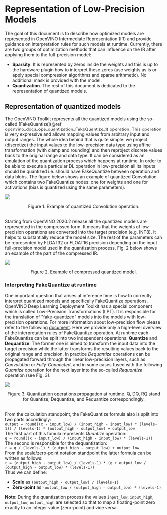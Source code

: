 # Representation of Low-Precision Models
The goal of this document is to describe how optimized models are represented in OpenVINO Intermediate Representation (IR) and provide guidance on interpretation rules for such models at runtime. 
Currently, there are two groups of optimization methods that can influence on the IR after applying them to the full-precision model:
- **Sparsity**. It is represented by zeros inside the weights and this is up to the hardware plugin how to interpret these zeros (use weights as is or apply special compression algorithms and sparse arithmetic). No additional mask is provided with the model.
- **Quantization**. The rest of this document is dedicated to the representation of quantized models.

## Representation of quantized models
The OpenVINO Toolkit represents all the quantized models using the so-called [FakeQuantize](@ref openvino_docs_ops_quantization_FakeQuantize_1) operation. This operation is very expressive and allows mapping values from arbitrary input and output ranges. The whole idea behind that is quite simple: we project (discretize) the input values to the low-precision data type using affine transformation (with clamp and rounding) and then reproject discrete values back to the original range and data type. It can be considered as an emulation of the quantization process which happens at runtime.
In order to be able to execute a particular DL operation in low-precision all its inputs should be quantized i.e. should have FakeQuantize between operation and data blobs.  The figure below shows an example of quantized Convolution which contains two FakeQuantize nodes: one for weights and one for activations (bias is quantized using the same parameters).

![](./images/quantized_convolution.png)  
<div align="center">Figure 1. Example of quantized Convolution operation.</div><br/>

Starting from OpenVINO 2020.2 release all the quantized models are represented in the compressed form. It means that the weights of low-precision operations are converted into the target precision (e.g. INT8). It helps to substantially reduce the model size. The rest of the parameters can be represented by FLOAT32 or FLOAT16 precision depending on the input full-precision model used in the quantization process. Fig. 2 below shows an example of the part of the compressed IR.

![](./images/quantized_model_example.png) 
<div align="center">Figure 2. Example of compressed quantized model.</div>  

### Interpreting FakeQuantize at runtime
One important question that arises at inference time is how to correctly interpret quantized models and specifically FakeQuantize operations. OpenVINO Deep Learning Deployment Toolkit has a special component which is called Low-Precision Transformations (LPT). It is responsible for the translation of "fake-quantized" models into the models with low-precision operations. For more information about low-precision flow please refer to the following [document](https://docs.openvino.ai/latest/_docs_IE_DG_Int8Inference.html). Here we provide only a high-level overview of the interpretation rules of FakeQuantize operation. 
At runtime each FakeQuantize can be split into two independent operations: **Quantize** and **Dequantize**. The former one is aimed to transform the input data into the target precision while the latter transforms the resulting values back to the original range and precision. In practice *Dequantize* operations can be propagated forward through the linear low-precision layers, such as *Convolution* or *Fully-Connected*, and in some cases fused with the following *Quantize* operation for the next layer into the so-called *Requantize* operation (see Fig. 3).

![](./images/qdq_propagation.png)
<div align="center">Figure 3. Quantization operations propagation at runtime. Q, DQ, RQ stand for Quantize, Dequantize, and Requantize correspondingly.</div><br/>

From the calculation standpoint, the FakeQuantize formula also is split into two parts accordingly:  
`output = round((x - input_low) / (input_high - input_low) * (levels-1)) / (levels-1) * (output_high - output_low) + output_low`  
The first part of this fomula represents *Quantize* operation:  
`q = round((x - input_low) / (input_high - input_low) * (levels-1))`  
The second is responsible for the dequantization:  
`r = q / (levels-1) * (output_high - output_low) + output_low`  
From the scale/zero-point notation standpoint the latter formula can be written as follows:  
`r = (output_high - output_low) / (levels-1) * (q + output_low / (output_high - output_low) * (levels-1))`  
Thus we can define:
- **Scale** as `(output_high - output_low) / (levels-1)`
- **Zero-point** as `-output_low / (output_high - output_low) * (levels-1)`

**Note**: During the quantization process the values `input_low`, `input_high`, `output_low`, `output_high` are selected so that to map a floating-point zero exactly to an integer value (zero-point) and vice versa.